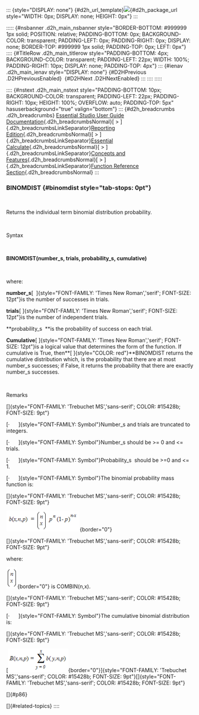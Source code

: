 ::: {style="DISPLAY: none"}
[](ms-xhelp:///?Id=d2h_url_template){#d2h_url_template}![](!package_url!){#d2h_package_url style="WIDTH: 0px; DISPLAY: none; HEIGHT: 0px"}
:::

::::: {#nsbanner .d2h_main_nsbanner style="BORDER-BOTTOM: #999999 1px solid; POSITION: relative; PADDING-BOTTOM: 0px; BACKGROUND-COLOR: transparent; PADDING-LEFT: 0px; PADDING-RIGHT: 0px; DISPLAY: none; BORDER-TOP: #999999 1px solid; PADDING-TOP: 0px; LEFT: 0px"}
:::: {#TitleRow .d2h_main_titlerow style="PADDING-BOTTOM: 4px; BACKGROUND-COLOR: transparent; PADDING-LEFT: 22px; WIDTH: 100%; PADDING-RIGHT: 10px; DISPLAY: none; PADDING-TOP: 4px"}
::: {#ienav .d2h_main_ienav style="DISPLAY: none"}
[](ms-xhelp:///?Id=57c03f8d-6136-450a-9953-fcee7f590153){#D2HPrevious .D2HPreviousEnabled}  [](ms-xhelp:///?Id=bed04e08-579d-438f-9a30-d0a630cba405){#D2HNext .D2HNextEnabled}
:::
::::
:::::

:::: {#nstext .d2h_main_nstext style="PADDING-BOTTOM: 10px; BACKGROUND-COLOR: transparent; PADDING-LEFT: 22px; PADDING-RIGHT: 10px; HEIGHT: 100%; OVERFLOW: auto; PADDING-TOP: 5px" hasuserbackground="true" valign="bottom"}
::: {#d2h_breadcrumbs .d2h_breadcrumbs}
[Essential Studio User Guide Documentation](ms-xhelp:///?Id=12457748-09e3-4d74-a240-8e049cedf030){.d2h_breadcrumbsNormal}[ \> ]{.d2h_breadcrumbsLinkSeparator}[Reporting Edition](ms-xhelp:///?Id=027aa5b6-6676-4f93-ad23-c20e8c45792e){.d2h_breadcrumbsNormal}[ \> ]{.d2h_breadcrumbsLinkSeparator}[Essential Calculate](ms-xhelp:///?Id=2ea52c7f-a332-43bd-9ca7-2ea0898ff54e){.d2h_breadcrumbsNormal}[ \> ]{.d2h_breadcrumbsLinkSeparator}[Concepts and Features](ms-xhelp:///?Id=91222e44-d3ca-4392-8f0f-41bd2ae3dd3f){.d2h_breadcrumbsNormal}[ \> ]{.d2h_breadcrumbsLinkSeparator}[Function Reference Section](ms-xhelp:///?Id=64c2cb3d-2548-4fe4-b0d1-0c2249ee26c8){.d2h_breadcrumbsNormal}
:::

### BINOMDIST {#binomdist style="tab-stops: 0pt"}

 

Returns the individual term binomial distribution probability.

 

Syntax

 

**BINOMDIST(number_s, trials, probability_s, cumulative)**

 

where:

**number_s**[  ]{style="FONT-FAMILY: 'Times New Roman','serif'; FONT-SIZE: 12pt"}is the number of successes in trials.

**trials**[ ]{style="FONT-FAMILY: 'Times New Roman','serif'; FONT-SIZE: 12pt"}is the number of independent trials.

**probability_s  **is the probability of success on each trial.

**Cumulative**[ ]{style="FONT-FAMILY: 'Times New Roman','serif'; FONT-SIZE: 12pt"}is a logical value that determines the form of the function. If cumulative is True, then**[ ]{style="COLOR: red"}**BINOMDIST returns the cumulative distribution which, is the probability that there are at most number_s successes; if False, it returns the probability that there are exactly number_s successes.

 

Remarks

[]{style="FONT-FAMILY: 'Trebuchet MS','sans-serif'; COLOR: #15428b; FONT-SIZE: 9pt"} 

[·      ]{style="FONT-FAMILY: Symbol"}Number_s and trials are truncated to integers.

[·      ]{style="FONT-FAMILY: Symbol"}Number_s should be \>= 0 and \<= trials.

[·      ]{style="FONT-FAMILY: Symbol"}Probability_s  should be \>=0 and \<= 1.

[·      ]{style="FONT-FAMILY: Symbol"}The binomial probability mass function is:

[]{style="FONT-FAMILY: 'Trebuchet MS','sans-serif'; COLOR: #15428b; FONT-SIZE: 9pt"} 

![](ImagesExt/image18_47.png){border="0"}

[]{style="FONT-FAMILY: 'Trebuchet MS','sans-serif'; COLOR: #15428b; FONT-SIZE: 9pt"} 

where:

![](ImagesExt/image18_48.png){border="0"} is COMBIN(n,x).   

[]{style="FONT-FAMILY: 'Trebuchet MS','sans-serif'; COLOR: #15428b; FONT-SIZE: 9pt"} 

[·      ]{style="FONT-FAMILY: Symbol"}The cumulative binomial distribution is:

[]{style="FONT-FAMILY: 'Trebuchet MS','sans-serif'; COLOR: #15428b; FONT-SIZE: 9pt"} 

[![](ImagesExt/image18_49.png){border="0"}]{style="FONT-FAMILY: 'Trebuchet MS','sans-serif'; COLOR: #15428b; FONT-SIZE: 9pt"}[]{style="FONT-FAMILY: 'Trebuchet MS','sans-serif'; COLOR: #15428b; FONT-SIZE: 9pt"}

[]{#p86} 

[]{#related-topics}
::::
